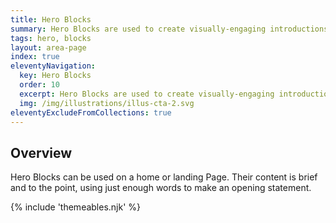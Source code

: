 ```yaml
---
title: Hero Blocks
summary: Hero Blocks are used to create visually-engaging introductions to a site.
tags: hero, blocks
layout: area-page
index: true
eleventyNavigation:
  key: Hero Blocks
  order: 10
  excerpt: Hero Blocks are used to create visually-engaging introductions to a site.
  img: /img/illustrations/illus-cta-2.svg
eleventyExcludeFromCollections: true
---
```


## Overview

Hero Blocks can be used on a home or landing Page. Their content is brief and to the point, using just enough words to make an opening statement.

{% include 'themeables.njk' %}

